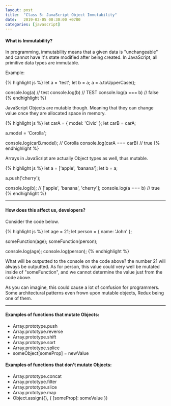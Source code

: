 ```yaml
---
layout: post
title:  "Class 5: JavaScript Object Immutability"
date:   2019-02-05 00:30:00 +0700
categories: [javascript]
---
```


#### What is Immutability?

In programming, immutability means that a given data is "unchangeable" and cannot have it's state modified after being created.
In JavaScript, all primitive data types are immutable.

Example:

{% highlight js %}
let a = 'test';
let b = a;
a = a.toUpperCase();

console.log(a) // test
console.log(b) // TEST
console.log(a === b) // false
{% endhighlight %}

JavaScript Objects are mutable though. Meaning that they can change value once they are allocated space in memory.

{% highlight js %}
let carA = { model: 'Civic' };
let carB = carA;

a.model = 'Corolla';

console.log(carB.model); // Corolla
console.log(carA === carB) // true
{% endhighlight %}

Arrays in JavaScript are actually Object types as well, thus mutable.

{% highlight js %}
let a = ['apple', 'banana'];
let b = a;

a.push('cherry');

console.log(b); // ['apple', 'banana', 'cherry'];
console.log(a === b) // true
{% endhighlight %}

---

#### How does this affect us, developers?

Consider the code below.

{% highlight js %}
let age = 21;
let person = { name: 'John' };

someFunction(age);
someFunction(person);

console.log(age);
console.log(person);
{% endhighlight %}

What will be outputted to the console on the code above?
the number 21 will always be outputted.
As for person, this value could very well be mutated inside of "someFunction", and we cannot
determine the value just from the code above.

As you can imagine, this could cause a lot of confusion for programmers. Some architectural patterns even frown upon mutable objects, Redux being one of them.

---

#### Examples of functions that mutate Objects:

- Array.prototype.push
- Array.prototype.reverse
- Array.prototype.shift
- Array.prototype.sort
- Array.prototype.splice
- someObject[someProp] = newValue


#### Examples of functions that don't mutate Objects:

- Array.prototype.concat
- Array.prototype.filter
- Array.prototype.slice
- Array.prototype.map
- Object.assign({}, { [someProp]: someValue })
